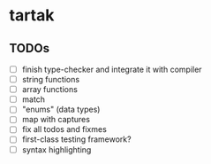 # tartak

## TODOs

- [ ] finish type-checker and integrate it with compiler
- [ ] string functions
- [ ] array functions
- [ ] match
- [ ] "enums" (data types)
- [ ] map with captures
- [ ] fix all todos and fixmes
- [ ] first-class testing framework?
- [ ] syntax highlighting
